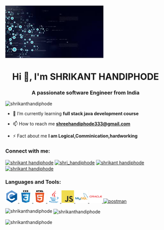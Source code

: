 ![logo](https://github.com/SHRIKANTHANDIPHODE/SHRIKANTHANDIPHODE/blob/main/gitbanner.jpeg)
<h1 align="center">Hi 👋, I'm SHRIKANT HANDIPHODE</h1>
<h3 align="center">A passionate software Engineer from India</h3>



<p align="left"> <img src="https://komarev.com/ghpvc/?username=shrikanthandiphode&label=Profile%20views&color=0e75b6&style=flat" alt="shrikanthandiphode" /> </p>

- 🌱 I’m currently learning **full stack java development course**

- 📫 How to reach me **shreehandiphode333@gmail.com**

- ⚡ Fact about me **I am Logical,Comminication,hardworking**

<h3 align="left">Connect with me:</h3>
<p align="left">
<a href="https://www.linkedin.com/in/shrikant-handiphode/" target="blank"><img align="center" src="https://raw.githubusercontent.com/rahuldkjain/github-profile-readme-generator/master/src/images/icons/Social/linked-in-alt.svg" alt="shrikant handiphode" height="30" width="40" /></a>
<a href="https://instagram.com/shri_handiphode" target="blank"><img align="center" src="https://raw.githubusercontent.com/rahuldkjain/github-profile-readme-generator/master/src/images/icons/Social/instagram.svg" alt="shri_handiphode" height="30" width="40" /></a>
<a href="https://www.codechef.com/users/shrikantcoder" target="blank"><img align="center" src="https://cdn.jsdelivr.net/npm/simple-icons@3.1.0/icons/codechef.svg" alt="shrikant handiphode" height="30" width="40" /></a>
<a href="https://www.hackerrank.com/profile/shreehandiphode1" target="blank"><img align="center" src="https://raw.githubusercontent.com/rahuldkjain/github-profile-readme-generator/master/src/images/icons/Social/hackerrank.svg" alt="shrikant handiphode" height="30" width="40" /></a>

</p>

<h3 align="left">Languages and Tools:</h3>
<p align="left"> <a href="https://www.cprogramming.com/" target="_blank" rel="noreferrer"> <img src="https://raw.githubusercontent.com/devicons/devicon/master/icons/c/c-original.svg" alt="c" width="40" height="40"/> </a> <a href="https://www.w3schools.com/css/" target="_blank" rel="noreferrer"> <img src="https://raw.githubusercontent.com/devicons/devicon/master/icons/css3/css3-original-wordmark.svg" alt="css3" width="40" height="40"/> </a> <a href="https://www.w3.org/html/" target="_blank" rel="noreferrer"> <img src="https://raw.githubusercontent.com/devicons/devicon/master/icons/html5/html5-original-wordmark.svg" alt="html5" width="40" height="40"/> </a> <a href="https://www.java.com" target="_blank" rel="noreferrer"> <img src="https://raw.githubusercontent.com/devicons/devicon/master/icons/java/java-original.svg" alt="java" width="40" height="40"/> </a> <a href="https://developer.mozilla.org/en-US/docs/Web/JavaScript" target="_blank" rel="noreferrer"> <img src="https://raw.githubusercontent.com/devicons/devicon/master/icons/javascript/javascript-original.svg" alt="javascript" width="40" height="40"/> </a> <a href="https://www.mysql.com/" target="_blank" rel="noreferrer"> <img src="https://raw.githubusercontent.com/devicons/devicon/master/icons/mysql/mysql-original-wordmark.svg" alt="mysql" width="40" height="40"/> </a> <a href="https://www.oracle.com/" target="_blank" rel="noreferrer"> <img src="https://raw.githubusercontent.com/devicons/devicon/master/icons/oracle/oracle-original.svg" alt="oracle" width="40" height="40"/> </a> <a href="https://postman.com" target="_blank" rel="noreferrer"> <img src="https://www.vectorlogo.zone/logos/getpostman/getpostman-icon.svg" alt="postman" width="40" height="40"/> </a> </p>

<p><img align="left" src="https://github-readme-stats.vercel.app/api/top-langs?username=shrikanthandiphode&show_icons=true&locale=en&layout=compact" alt="shrikanthandiphode" /></p>

<p>&nbsp;<img align="center" src="https://github-readme-stats.vercel.app/api?username=shrikanthandiphode&show_icons=true&locale=en" alt="shrikanthandiphode" /></p>

<p><img align="center" src="https://github-readme-streak-stats.herokuapp.com/?user=shrikanthandiphode&" alt="shrikanthandiphode" /></p>

